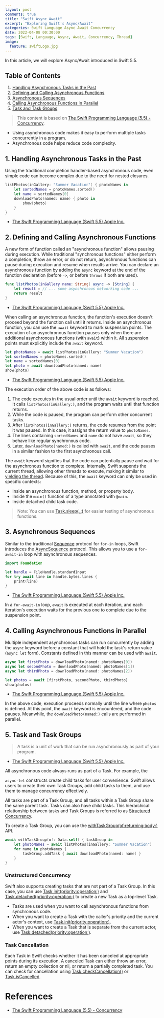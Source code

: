 ```yaml
---
layout: post
comments: true
title: "Swift Async Await"
excerpt: "Exploring Swift's Async/Await"
categories: Swift Language Async Await Concurrency
date: 2022-04-08 00:30:00
tags: [Swift, Language, Async, Await, Concurrency, Thread]
image:
  feature: swiftLogo.jpg
---
```


In this article, we will explore Async/Await introduced in Swift 5.5.

## Table of Contents

1. [Handling Asynchronous Tasks in the Past](./swift_async_await#1-handling-asynchronous-tasks-in-the-past)
2. [Defining and Calling Asynchronous Functions](./swift_async_await#2-defining-and-calling-asynchronous-functions)
3. [Asynchronous Sequences](./swift_async_await#3-asynchronous-sequences)
4. [Calling Asynchronous Functions in Parallel](./swift_async_await#4-calling-asynchronous-functions-in-parallel)
5. [Task and Task Groups](./swift_async_await#5-task-and-task-groups)

> This content is based on [The Swift Programming Language (5.5) - Concurrency](https://docs.swift.org/swift-book/LanguageGuide/Concurrency.html).

- Using asynchronous code makes it easy to perform multiple tasks concurrently in a program.
- Asynchronous code helps reduce code complexity.

## 1. Handling Asynchronous Tasks in the Past

Using the traditional completion handler-based asynchronous code, even simple code can become complex due to the need for nested closures.

```swift
listPhotos(inGallery: "Summer Vacation") { photoNames in
    let sortedNames = photoNames.sorted()
    let name = sortedNames[0]
    downloadPhoto(named: name) { photo in
        show(photo)
    }
}
```

- [The Swift Programming Language (Swift 5.5) Apple Inc.](https://books.apple.com/kr/book/the-swift-programming-language-swift-5-5/id881256329)

## 2. Defining and Calling Asynchronous Functions

A new form of function called an "asynchronous function" allows pausing during execution. While traditional "synchronous functions" either perform a completion, throw an error, or do not return, asynchronous functions can pause during execution and resume when results arrive. You can declare an asynchronous function by adding the `async` keyword at the end of the function declaration (before `->`, or before `throws` if both are used).

```swift
func listPhotos(inGallery name: String) async -> [String] {
    let result = // ... some asynchronous networking code ...
    return result
}
```

- [The Swift Programming Language (Swift 5.5) Apple Inc.](https://books.apple.com/kr/book/the-swift-programming-language-swift-5-5/id881256329)

When calling an asynchronous function, the function's execution doesn't proceed beyond the function call until it returns. Inside an asynchronous function, you can use the `await` keyword to mark suspension points. The execution of an asynchronous function pauses only when there are additional asynchronous functions (with `await`) within it. All suspension points must explicitly include the `await` keyword.

```swift
let photoNames = await listPhotos(inGallery: "Summer Vacation")
let sortedNames = photoNames.sorted()
let name = sortedNames[0]
let photo = await downloadPhoto(named: name)
show(photo)
```

- [The Swift Programming Language (Swift 5.5) Apple Inc.](https://books.apple.com/kr/book/the-swift-programming-language-swift-5-5/id881256329)

The execution order of the above code is as follows:

1. The code executes in the usual order until the `await` keyword is reached. It calls `listPhotos(inGallery:)`, and the program waits until that function returns.
2. While the code is paused, the program can perform other concurrent tasks.
3. After `listPhotos(inGallery:)` returns, the code resumes from the point it was paused. In this case, it assigns the return value to `photoNames`.
4. The lines containing `sortedNames` and `name` do not have `await`, so they behave like regular synchronous code.
5. Later, `downloadPhoto(named:)` is called with `await`, and the code pauses in a similar fashion to the first asynchronous call.

The `await` keyword signifies that the code can potentially pause and wait for the asynchronous function to complete. Internally, Swift suspends the current thread, allowing other threads to execute, making it similar to [yielding the thread](https://en.wikipedia.org/wiki/Yield_(multithreading)). Because of this, the `await` keyword can only be used in specific contexts:

- Inside an asynchronous function, method, or property body.
- Inside the `main()` function of a type annotated with `@main`.
- Inside detached child task code.

> Note: You can use [Task.sleep(_:)](https://developer.apple.com/documentation/swift/task/3814836-sleep) for easier testing of asynchronous functions.

## 3. Asynchronous Sequences

Similar to the traditional [Sequence](https://developer.apple.com/documentation/swift/sequence) protocol for `for-in` loops, Swift introduces the [AsyncSequence](https://developer.apple.com/documentation/swift/asyncsequence) protocol. This allows you to use a `for-await-in` loop with asynchronous sequences.

```swift
import Foundation

let handle = FileHandle.standardInput
for try await line in handle.bytes.lines {
    print(line)
}
```

- [The Swift Programming Language (Swift 5.5) Apple Inc.](https://books.apple.com/kr/book/the-swift-programming-language-swift-5-5/id881256329)

In a `for-await-in` loop, `await` is executed at each iteration, and each iteration's execution waits for the previous one to complete due to the suspension point.

## 4. Calling Asynchronous Functions in Parallel

Multiple independent asynchronous tasks can run concurrently by adding the `async` keyword before a constant that will hold the task's return value (`async let` form). Constants defined in this manner can be used with `await`.

```swift
async let firstPhoto = downloadPhoto(named: photoNames[0])
async let secondPhoto = downloadPhoto(named: photoNames[1])
async let thirdPhoto = downloadPhoto(named: photoNames[2])

let photos = await [firstPhoto, secondPhoto, thirdPhoto]
show(photos)
```

- [The Swift Programming Language (Swift 5.5) Apple Inc.](https://books.apple.com/kr/book/the-swift-programming-language-swift-5-5/id881256329)

In the above code, execution proceeds normally until the line where `photos` is defined. At this point, the `await` keyword is encountered, and the code pauses. Meanwhile, the `downloadPhoto(named:)` calls are performed in parallel.

## 5. Task and Task Groups

> A task is a unit of work that can be run asynchronously as part of your program.

- [The Swift Programming Language (Swift 5.5) Apple Inc.](https://books.apple.com/kr/book/the-swift-programming-language-swift-5-5/id881256329)

All asynchronous code always runs as part of a Task. For example, the

 `async-let` constructs create child tasks for user convenience. Swift allows users to create their own Task Groups, add child tasks to them, and use them to manage concurrency effectively.

All tasks are part of a Task Group, and all tasks within a Task Group share the same parent task. Tasks can also have child tasks. This hierarchical relationship between tasks and Task Groups is referred to as [Structured Concurrency](https://en.wikipedia.org/wiki/Structured_concurrency).

To create a Task Group, you can use the [withTaskGroup(of:returning:body:)](https://developer.apple.com/documentation/swift/taskgroup) API.

```swift
await withTaskGroup(of: Data.self) { taskGroup in
    let photoNames = await listPhotos(inGallery: "Summer Vacation")
    for name in photoNames {
        taskGroup.addTask { await downloadPhoto(named: name) }
    }
}
```

### Unstructured Concurrency

Swift also supports creating tasks that are not part of a Task Group. In this case, you can use [Task.init(priority:operation:)](https://developer.apple.com/documentation/swift/task/3856790-init) and [Task.detached(priority:operation:)](https://developer.apple.com/documentation/swift/task/3856786-detached) to create a new Task as a top-level Task.

- Tasks are used when you want to call asynchronous functions from synchronous code.
- When you want to create a Task with the caller's priority and the current actor's context, use [Task.init(priority:operation:)](https://developer.apple.com/documentation/swift/task/3856790-init).
- When you want to create a Task that is separate from the current actor, use [Task.detached(priority:operation:)](https://developer.apple.com/documentation/swift/task/3856786-detached).

### Task Cancellation

Each Task in Swift checks whether it has been canceled at appropriate points during its execution. A canceled Task can either throw an error, return an empty collection or nil, or return a partially completed task. You can check for cancellation using [Task.checkCancellation()](https://developer.apple.com/documentation/swift/task/3814826-checkcancellation) or [Task.isCancelled](https://developer.apple.com/documentation/swift/task/3814832-iscancelled).


# References

- [The Swift Programming Language (5.5) - Concurrency](https://docs.swift.org/swift-book/LanguageGuide/Concurrency.html)